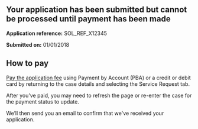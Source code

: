 Your application has been submitted but cannot be processed until payment has been made
-------------------------------------------------
**Application reference:** SOL_REF_X12345

**Submitted on:** 01/01/2018

How to pay
-------------------------------------------------
[Pay the application fee](cases/case-details/123#Service%20Request) using Payment by Account (PBA) or a credit or debit card by returning to the case details and selecting the Service Request tab.

After you’ve paid, you may need to refresh the page or re-enter the case for the payment status to update.

We’ll then send you an email to confirm that we've received your application.
